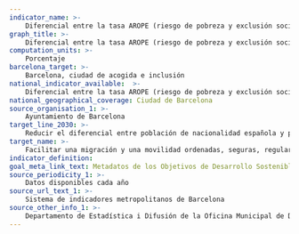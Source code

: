 ```yaml
---
indicator_name: >-
    Diferencial entre la tasa AROPE (riesgo de pobreza y exclusión social) de la población extranjera respecto a la de la población con nacionalidad española
graph_title: >-
    Diferencial entre la tasa AROPE (riesgo de pobreza y exclusión social) de la población extranjera respecto a la de la población con nacionalidad española
computation_units: >-
    Porcentaje
barcelona_target: >-
    Barcelona, ciudad de acogida e inclusión
national_indicator_available:  >-
    Diferencial entre la tasa AROPE (riesgo de pobreza y exclusión social) de la población extranjera respecto a la de la población con nacionalidad española
national_geographical_coverage: Ciudad de Barcelona 
source_organisation_1: >-
    Ayuntamiento de Barcelona
target_line_2030: >-
    Reducir el diferencial entre población de nacionalidad española y población de nacionalidad extranjera en el riesgo de pobreza y exclusión social. Valor meta 2030: Por determinar 
target_name: >-
    Facilitar una migración y una movilidad ordenadas, seguras, regulares y responsables de las personas, incluso mediante la aplicación de políticas migratorias planificadas y bien gestionadas
indicator_definition:
goal_meta_link_text: Metadatos de los Objetivos de Desarrollo Sostenible de las Naciones Unidas (pdf 894kB)
source_periodicity_1: >-
    Datos disponibles cada año
source_url_text_1: >-
    Sistema de indicadores metropolitanos de Barcelona
source_other_info_1: >-
    Departamento de Estadística i Difusión de la Oficina Municipal de Datos
---
```

